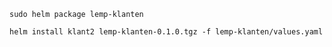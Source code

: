 

```sudo helm package lemp-klanten```

```helm install klant2 lemp-klanten-0.1.0.tgz -f lemp-klanten/values.yaml```


